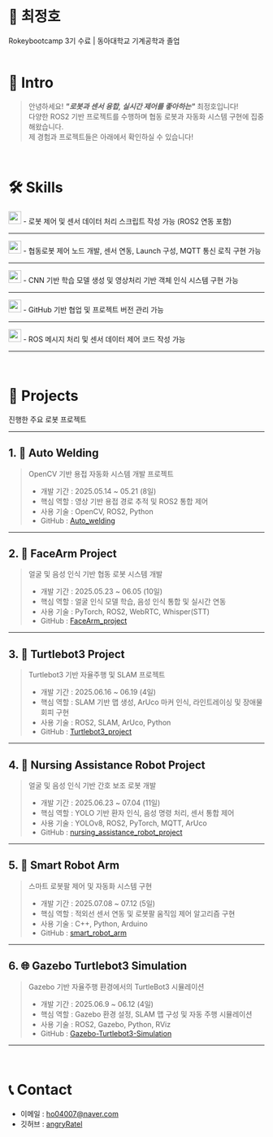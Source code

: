 # 📜 최정호

Rokeybootcamp 3기 수료 | 동아대학교 기계공학과 졸업  
<br />

# 👋 Intro

> 안녕하세요! ***"로봇과 센서 융합, 실시간 제어를 좋아하는"*** 최정호입니다!  
> 다양한 ROS2 기반 프로젝트를 수행하며 협동 로봇과 자동화 시스템 구현에 집중해왔습니다.  
> 제 경험과 프로젝트들은 아래에서 확인하실 수 있습니다!

<br />

# 🛠️ Skills

<img src="https://img.shields.io/badge/Python-%E2%97%8F-blue" height="25px" />  
- 로봇 제어 및 센서 데이터 처리 스크립트 작성 가능 (ROS2 연동 포함)

---

<img src="https://img.shields.io/badge/ROS2-%E2%97%8F-lightgrey" height="25px" />  
- 협동로봇 제어 노드 개발, 센서 연동, Launch 구성, MQTT 통신 로직 구현 가능

---

<img src="https://img.shields.io/badge/OpenCV_&_PyTorch-%E2%97%8F-orange" height="25px" />  
- CNN 기반 학습 모델 생성 및 영상처리 기반 객체 인식 시스템 구현 가능

---

<img src="https://img.shields.io/badge/Git-%E2%97%8F-green" height="25px" />  
- GitHub 기반 협업 및 프로젝트 버전 관리 가능

---

<img src="https://img.shields.io/badge/C_&_C++-%E2%97%8F-red" height="25px" />  
- ROS 메시지 처리 및 센서 데이터 제어 코드 작성 가능

---

<br />

# 📝 Projects

진행한 주요 로봇 프로젝트

---

## 1. 🤖 Auto Welding  
> OpenCV 기반 용접 자동화 시스템 개발 프로젝트  
>
> - 개발 기간 : 2025.05.14 ~ 05.21 (8일)  
> - 핵심 역할 : 영상 기반 용접 경로 추적 및 ROS2 통합 제어  
> - 사용 기술 : OpenCV, ROS2, Python  
> - GitHub : [Auto_welding](https://github.com/angryRatel/Auto_welding)

---

## 2. 🤝 FaceArm Project  
> 얼굴 및 음성 인식 기반 협동 로봇 시스템 개발  
>
> - 개발 기간 : 2025.05.23 ~ 06.05 (10일)  
> - 핵심 역할 : 얼굴 인식 모델 학습, 음성 인식 통합 및 실시간 연동  
> - 사용 기술 : PyTorch, ROS2, WebRTC, Whisper(STT)  
> - GitHub : [FaceArm_project](https://github.com/angryRatel/FaceArm_project)

---

## 3. 🛞 Turtlebot3 Project  
> Turtlebot3 기반 자율주행 및 SLAM 프로젝트  
>
> - 개발 기간 : 2025.06.16 ~ 06.19 (4일)  
> - 핵심 역할 : SLAM 기반 맵 생성, ArUco 마커 인식, 라인트레이싱 및 장애물 회피 구현  
> - 사용 기술 : ROS2, SLAM, ArUco, Python  
> - GitHub : [Turtlebot3_project](https://github.com/angryRatel/Turtlebot3_project)

---

## 4. 🏥 Nursing Assistance Robot Project  
> 얼굴 및 음성 인식 기반 간호 보조 로봇 개발  
>
> - 개발 기간 : 2025.06.23 ~ 07.04 (11일)  
> - 핵심 역할 : YOLO 기반 환자 인식, 음성 명령 처리, 센서 통합 제어  
> - 사용 기술 : YOLOv8, ROS2, PyTorch, MQTT, ArUco  
> - GitHub : [nursing_assistance_robot_project](https://github.com/angryRatel/nursing_assistance_robot_project)

---

## 5. 🦾 Smart Robot Arm  
> 스마트 로봇팔 제어 및 자동화 시스템 구현  
>
> - 개발 기간 : 2025.07.08 ~ 07.12 (5일)  
> - 핵심 역할 : 적외선 센서 연동 및 로봇팔 움직임 제어 알고리즘 구현  
> - 사용 기술 : C++, Python, Arduino  
> - GitHub : [smart_robot_arm](https://github.com/angryRatel/smart_robot_arm)

---

## 6. 🌐 Gazebo Turtlebot3 Simulation  
> Gazebo 기반 자율주행 환경에서의 TurtleBot3 시뮬레이션  
>
> - 개발 기간 : 2025.06.9 ~ 06.12 (4일)  
> - 핵심 역할 : Gazebo 환경 설정, SLAM 맵 구성 및 자동 주행 시뮬레이션  
> - 사용 기술 : ROS2, Gazebo, Python, RViz  
> - GitHub : [Gazebo-Turtlebot3-Simulation](https://github.com/angryRatel/Gazebo-Turtlebot3-Simulation)

---

<br />

# 📞 Contact  
- 이메일 : ho04007@naver.com  
- 깃허브 : [angryRatel](https://github.com/angryRatel)
